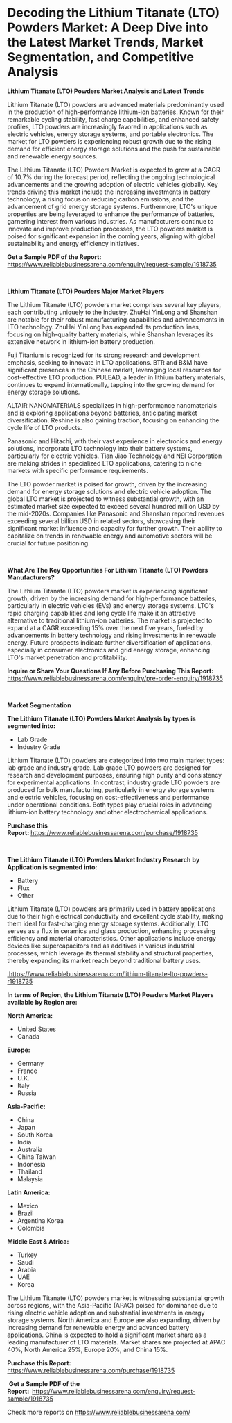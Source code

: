 <p><h1>Decoding the Lithium Titanate (LTO) Powders Market: A Deep Dive into the Latest Market Trends, Market Segmentation, and Competitive Analysis</h1></p><p><strong>Lithium Titanate (LTO) Powders Market Analysis and Latest Trends</strong></p>
<p><p>Lithium Titanate (LTO) powders are advanced materials predominantly used in the production of high-performance lithium-ion batteries. Known for their remarkable cycling stability, fast charge capabilities, and enhanced safety profiles, LTO powders are increasingly favored in applications such as electric vehicles, energy storage systems, and portable electronics. The market for LTO powders is experiencing robust growth due to the rising demand for efficient energy storage solutions and the push for sustainable and renewable energy sources.</p><p>The Lithium Titanate (LTO) Powders Market is expected to grow at a CAGR of 10.7% during the forecast period, reflecting the ongoing technological advancements and the growing adoption of electric vehicles globally. Key trends driving this market include the increasing investments in battery technology, a rising focus on reducing carbon emissions, and the advancement of grid energy storage systems. Furthermore, LTO's unique properties are being leveraged to enhance the performance of batteries, garnering interest from various industries. As manufacturers continue to innovate and improve production processes, the LTO powders market is poised for significant expansion in the coming years, aligning with global sustainability and energy efficiency initiatives.</p></p>
<p><strong>Get a Sample PDF of the Report:&nbsp;</strong> <a href="https://www.reliablebusinessarena.com/enquiry/request-sample/1918735?utm_campaign=1420&utm_medium=2&utm_source=Github&utm_content=ia&utm_term=14012025&utm_id=lithium-titanate-lto-powders">https://www.reliablebusinessarena.com/enquiry/request-sample/1918735</a></p>
<p>&nbsp;</p>
<p><strong>Lithium Titanate (LTO) Powders Major Market Players</strong></p>
<p><p>The Lithium Titanate (LTO) powders market comprises several key players, each contributing uniquely to the industry. ZhuHai YinLong and Shanshan are notable for their robust manufacturing capabilities and advancements in LTO technology. ZhuHai YinLong has expanded its production lines, focusing on high-quality battery materials, while Shanshan leverages its extensive network in lithium-ion battery production.</p><p>Fuji Titanium is recognized for its strong research and development emphasis, seeking to innovate in LTO applications. BTR and B&M have significant presences in the Chinese market, leveraging local resources for cost-effective LTO production. PULEAD, a leader in lithium battery materials, continues to expand internationally, tapping into the growing demand for energy storage solutions.</p><p>ALTAIR NANOMATERIALS specializes in high-performance nanomaterials and is exploring applications beyond batteries, anticipating market diversification. Reshine is also gaining traction, focusing on enhancing the cycle life of LTO products.</p><p>Panasonic and Hitachi, with their vast experience in electronics and energy solutions, incorporate LTO technology into their battery systems, particularly for electric vehicles. Tian Jiao Technology and NEI Corporation are making strides in specialized LTO applications, catering to niche markets with specific performance requirements.</p><p>The LTO powder market is poised for growth, driven by the increasing demand for energy storage solutions and electric vehicle adoption. The global LTO market is projected to witness substantial growth, with an estimated market size expected to exceed several hundred million USD by the mid-2020s. Companies like Panasonic and Shanshan reported revenues exceeding several billion USD in related sectors, showcasing their significant market influence and capacity for further growth. Their ability to capitalize on trends in renewable energy and automotive sectors will be crucial for future positioning.</p></p>
<p>&nbsp;</p>
<p><strong>What Are The Key Opportunities For Lithium Titanate (LTO) Powders Manufacturers?</strong></p>
<p><p>The Lithium Titanate (LTO) powders market is experiencing significant growth, driven by the increasing demand for high-performance batteries, particularly in electric vehicles (EVs) and energy storage systems. LTO's rapid charging capabilities and long cycle life make it an attractive alternative to traditional lithium-ion batteries. The market is projected to expand at a CAGR exceeding 15% over the next five years, fueled by advancements in battery technology and rising investments in renewable energy. Future prospects indicate further diversification of applications, especially in consumer electronics and grid energy storage, enhancing LTO's market penetration and profitability.</p></p>
<p><strong>Inquire or Share Your Questions If Any Before Purchasing This Report:</strong> <a href="https://www.reliablebusinessarena.com/enquiry/pre-order-enquiry/1918735?utm_campaign=1420&utm_medium=2&utm_source=Github&utm_content=ia&utm_term=14012025&utm_id=lithium-titanate-lto-powders">https://www.reliablebusinessarena.com/enquiry/pre-order-enquiry/1918735</a></p>
<p>&nbsp;</p>
<p><strong>Market Segmentation</strong></p>
<p><strong>The Lithium Titanate (LTO) Powders Market Analysis by types is segmented into:</strong></p>
<p><ul><li>Lab Grade</li><li>Industry Grade</li></ul></p>
<p><p>Lithium Titanate (LTO) powders are categorized into two main market types: lab grade and industry grade. Lab grade LTO powders are designed for research and development purposes, ensuring high purity and consistency for experimental applications. In contrast, industry grade LTO powders are produced for bulk manufacturing, particularly in energy storage systems and electric vehicles, focusing on cost-effectiveness and performance under operational conditions. Both types play crucial roles in advancing lithium-ion battery technology and other electrochemical applications.</p></p>
<p><strong>Purchase this Report:&nbsp;</strong><a href="https://www.reliablebusinessarena.com/purchase/1918735?utm_campaign=1420&utm_medium=2&utm_source=Github&utm_content=ia&utm_term=14012025&utm_id=lithium-titanate-lto-powders">https://www.reliablebusinessarena.com/purchase/1918735</a></p>
<p>&nbsp;</p>
<p><strong>The Lithium Titanate (LTO) Powders Market Industry Research by Application is segmented into:</strong></p>
<p><ul><li>Battery</li><li>Flux</li><li>Other</li></ul></p>
<p><p>Lithium Titanate (LTO) powders are primarily used in battery applications due to their high electrical conductivity and excellent cycle stability, making them ideal for fast-charging energy storage systems. Additionally, LTO serves as a flux in ceramics and glass production, enhancing processing efficiency and material characteristics. Other applications include energy devices like supercapacitors and as additives in various industrial processes, which leverage its thermal stability and structural properties, thereby expanding its market reach beyond traditional battery uses.</p></p>
<p><a href="https://www.reliablebusinessarena.com/lithium-titanate-lto-powders-r1918735?utm_campaign=1420&utm_medium=2&utm_source=Github&utm_content=ia&utm_term=14012025&utm_id=lithium-titanate-lto-powders">&nbsp;https://www.reliablebusinessarena.com/lithium-titanate-lto-powders-r1918735</a></p>
<p><strong>In terms of Region, the Lithium Titanate (LTO) Powders Market Players available by Region are:</strong></p>
<p>
    <p> <strong> North America: </strong>
        <ul>
            <li>United States</li>
            <li>Canada</li>
        </ul>
        </p> 
    <p> <strong> Europe: </strong>
        <ul>
            <li>Germany</li>
            <li>France</li>
            <li>U.K.</li>
            <li>Italy</li>
            <li>Russia</li>
        </ul>
        </p> 
    <p> <strong> Asia-Pacific: </strong>
        <ul>
            <li>China</li>
            <li>Japan</li>
            <li>South Korea</li>
            <li>India</li>
            <li>Australia</li>
            <li>China Taiwan</li>
            <li>Indonesia</li>
            <li>Thailand</li>
            <li>Malaysia</li>
        </ul>
        </p> 
    <p> <strong> Latin America: </strong>
        <ul>
            <li>Mexico</li>
            <li>Brazil</li>
            <li>Argentina Korea</li>
            <li>Colombia</li>
        </ul>
        </p> 
    <p> <strong> Middle East & Africa: </strong>
        <ul>
            <li>Turkey</li>
            <li>Saudi</li>
            <li>Arabia</li>
            <li>UAE</li>
            <li>Korea</li>
        </ul>
    </p>
    </p>
<p><p>The Lithium Titanate (LTO) powders market is witnessing substantial growth across regions, with the Asia-Pacific (APAC) poised for dominance due to rising electric vehicle adoption and substantial investments in energy storage systems. North America and Europe are also expanding, driven by increasing demand for renewable energy and advanced battery applications. China is expected to hold a significant market share as a leading manufacturer of LTO materials. Market shares are projected at APAC 40%, North America 25%, Europe 20%, and China 15%.</p></p>
<p><strong>Purchase this Report: </strong><a href="https://www.reliablebusinessarena.com/purchase/1918735?utm_campaign=1420&utm_medium=2&utm_source=Github&utm_content=ia&utm_term=14012025&utm_id=lithium-titanate-lto-powders">https://www.reliablebusinessarena.com/purchase/1918735</a></p>
<p>&nbsp;<strong>Get a Sample PDF of the Report:&nbsp;&nbsp;</strong><a href="https://www.reliablebusinessarena.com/enquiry/request-sample/1918735?utm_campaign=1420&utm_medium=2&utm_source=Github&utm_content=ia&utm_term=14012025&utm_id=lithium-titanate-lto-powders">https://www.reliablebusinessarena.com/enquiry/request-sample/1918735</a></p>
<p><strong></strong></p>
<p>Check more reports on <a href="https://www.reliablebusinessarena.com/?utm_campaign=1420&utm_medium=2&utm_source=Github&utm_content=ia&utm_term=14012025&utm_id=lithium-titanate-lto-powders">https://www.reliablebusinessarena.com/</a></p>